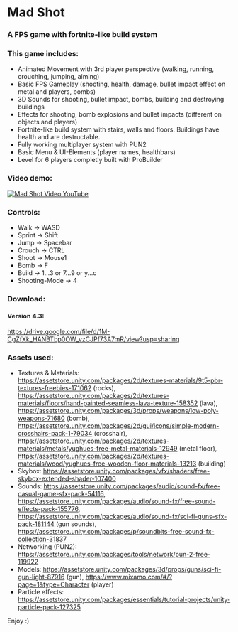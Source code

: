 # Mad Shot
### A FPS game with fortnite-like build system

### This game includes:
- Animated Movement with 3rd player perspective (walking, running, crouching, jumping, aiming)
- Basic FPS Gameplay (shooting, health, damage, bullet impact effect on metal and players, bombs)
- 3D Sounds for shooting, bullet impact, bombs, building and destroying buildings
- Effects for shooting, bomb explosions and bullet impacts (different on objects and players)
- Fortnite-like build system with stairs, walls and floors. Buildings have health and are destructable.
- Fully working multiplayer system with PUN2
- Basic Menu & UI-Elements (player names, healthbars)
- Level for 6 players completly built with ProBuilder

### Video demo:

[![Mad Shot Video YouTube](https://img.youtube.com/vi/dQw4w9WgXcQ/0.jpg)](https://www.youtube.com/watch?v=dQw4w9WgXcQ)

### Controls:
- Walk -> WASD
- Sprint -> Shift
- Jump -> Spacebar
- Crouch -> CTRL
- Shoot -> Mouse1
- Bomb -> F
- Build -> 1...3 or 7...9 or y...c
- Shooting-Mode -> 4

### Download:

#### Version 4.3:
https://drive.google.com/file/d/1M-CgZfXk_HANBTbp0OW_vzCJPf73A7mR/view?usp=sharing

### Assets used:
- Textures & Materials: https://assetstore.unity.com/packages/2d/textures-materials/9t5-pbr-textures-freebies-171062 (rocks), https://assetstore.unity.com/packages/2d/textures-materials/floors/hand-painted-seamless-lava-texture-158352 (lava), https://assetstore.unity.com/packages/3d/props/weapons/low-poly-weapons-71680 (bomb), https://assetstore.unity.com/packages/2d/gui/icons/simple-modern-crosshairs-pack-1-79034 (crosshair), https://assetstore.unity.com/packages/2d/textures-materials/metals/yughues-free-metal-materials-12949 (metal floor), https://assetstore.unity.com/packages/2d/textures-materials/wood/yughues-free-wooden-floor-materials-13213 (building)
- Skybox: https://assetstore.unity.com/packages/vfx/shaders/free-skybox-extended-shader-107400
- Sounds: https://assetstore.unity.com/packages/audio/sound-fx/free-casual-game-sfx-pack-54116, https://assetstore.unity.com/packages/audio/sound-fx/free-sound-effects-pack-155776, https://assetstore.unity.com/packages/audio/sound-fx/sci-fi-guns-sfx-pack-181144 (gun sounds), https://assetstore.unity.com/packages/p/soundbits-free-sound-fx-collection-31837
- Networking (PUN2): https://assetstore.unity.com/packages/tools/network/pun-2-free-119922
- Models: https://assetstore.unity.com/packages/3d/props/guns/sci-fi-gun-light-87916 (gun), https://www.mixamo.com/#/?page=1&type=Character (player)
- Particle effects: https://assetstore.unity.com/packages/essentials/tutorial-projects/unity-particle-pack-127325

Enjoy :)

